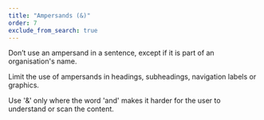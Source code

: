 ```yaml
---
title: "Ampersands (&)"
order: 7
exclude_from_search: true
---
```


Don’t use an ampersand in a sentence, except if it is part of an organisation's name.

Limit the use of ampersands in headings, subheadings, navigation labels or graphics.

Use '&' only where the word 'and' makes it harder for the user to understand or scan the content.
